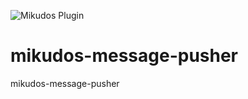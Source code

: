 ![Mikudos Plugin](https://img.shields.io/badge/MIKUDOS-Plugin-orange?style=for-the-badge&logo=appveyor)

# mikudos-message-pusher

mikudos-message-pusher
